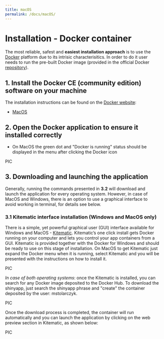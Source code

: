 ```yaml
---
title: macOS
permalink: /docs/macOS/
---
```


# Installation - Docker container<a name="Installation"></a>
The most reliable, safest and **easiest installation approach** is to use the [Docker](https://www.docker.com/what-docker) platform due to its intrisic characterisitics. In order to do it user needs to run the pre-built Docker image (provided in the official Docker [repository](https://hub.docker.com/r/mstolarczyk/toyconapp/)).

## 1. Install the Docker CE (community edition) software on your machine

The installation instructions can be found on the [Docker website](https://docs.docker.com/install/):

* [MacOS](https://docs.docker.com/docker-for-mac/install/)

## 2. Open the Docker application to ensure it installed correctly

- On MacOS the green dot and "Docker is running" status should be displayed in the menu after clicking the Docker icon

PIC

## 3. Downloading and launching the application

Generally, running the commands presented in **3.2** will download and launch the application for every operating system. However, in case of MacOS and Windows, there is an option to use a graphical interface to avoid working in terminal, for details see below.

### 3.1 Kitematic interface installation (Windows and MacOS only)

There is a simple, yet powerful graphical user (GUI) interface available for Windows and MacOS - [Kitematic](https://kitematic.com/). Kitematic’s one click install gets Docker running on your computer and lets you control your app containers from a GUI.
Kitematic is provided together with the Docker for Windows and should be ready to use on this stage of installation. 
On MacOS to get Kitematic just expand the Docker menu when it is running, select Kitematic and you will be presented with the instructions on how to install it.

PIC

_In case of both operating systems_: once the Kitematic is installed, you can search for any Docker image deposited to the Docker Hub. To download the shinyapp, just search the shinyapp phrase and "create" the container deposited by the user: mstolarczyk. 

PIC

Once the download process is completed, the container will run automatically and you can launch the application by clicking on the web preview section in Kitematic, as shown below:

PIC

